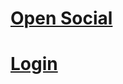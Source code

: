 <h1><a href="https://atultiwari997721.github.io/main/">Open Social</a></h> 
<h1><a href="https://atultiwari997721.github.io/page4/">Login</h1>

